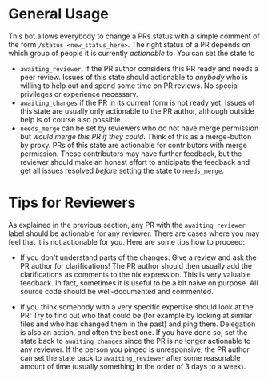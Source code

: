 # General Usage

This bot allows everybody to change a PRs status with a simple comment of the form `/status <new_status_here>`. The right status of a PR depends on which group of people it is currently *actionable* to. You can set the state to

- `awaiting_reviewer`, if the PR author considers this PR ready and needs a peer review. Issues of this state should actionable to *anybody* who is willing to help out and spend some time on PR reviews. No special privileges or experience necessary.
- `awaiting_changes` if the PR in its current form is not ready yet. Issues of this state are usually only actionable to the PR author, although outside help is of course also possible.
- `needs_merge` can be set by reviewers who do not have merge permission but *would merge this PR if they could*. Think of this as a merge-button by proxy. PRs of this state are actionable for contributors with merge permission. These contributors may have further feedback, but the reviewer should make an honest effort to anticipate the feedback and get all issues resolved *before* setting the state to `needs_merge`.

# Tips for Reviewers

As explained in the previous section, any PR with the `awaiting_reviewer` label should be actionable for any reviewer. There are cases where you may feel that it is not actionable for you. Here are some tips how to proceed:

- If you don't understand parts of the changes: Give a review and ask the PR author for clarifications! The PR author should then usually add the clarifications as comments to the nix expression. This is very valuable feedback. In fact, sometimes it is useful to be a bit naive on purpose. All source code should be well-documented and commented.

- If you think somebody with a very specific expertise should look at the PR: Try to find out who that could be (for example by looking at similar files and who has changed them in the past) and ping them. Delegation is also an action, and often the best one. If you have done so, set the state back to `awaiting_changes` since the PR is no longer actionable to any reviewer. If the person you pinged is unresponsive, the PR author can set the state back to `awaiting_reviewer` after some reasonable amount of time (usually something in the order of 3 days to a week).
